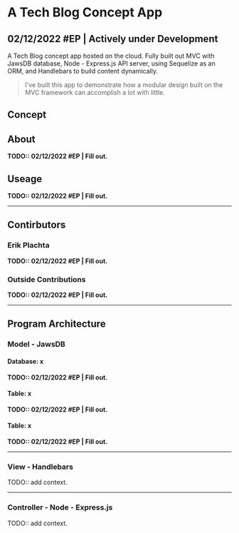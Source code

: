 # A Tech Blog Concept App

## 02/12/2022 #EP | Actively under Development

A Tech Blog concept app hosted on the cloud. Fully built out MVC with JawsDB database, Node - Express.js API server, using Sequelize as an ORM, and Handlebars to build content dynamically.

 > I've built this app to demonstrate how a modular design built on the MVC framework can accomplish a lot with little.

## Concept

## About

**TODO:: 02/12/2022 #EP | Fill out.**

## Useage

**TODO:: 02/12/2022 #EP | Fill out.**

---

## Contirbutors

### Erik Plachta

 **TODO:: 02/12/2022 #EP | Fill out.**


### Outside Contributions

**TODO:: 02/12/2022 #EP | Fill out.**

---

## Program Architecture

### Model - JawsDB

#### **Database: x**

**TODO:: 02/12/2022 #EP | Fill out.**

#### **Table: x**

**TODO:: 02/12/2022 #EP | Fill out.**

#### **Table: x**

**TODO:: 02/12/2022 #EP | Fill out.**

---

### View - Handlebars

TODO:: add context.

---

### Controller - Node - Express.js

TODO:: add context.
